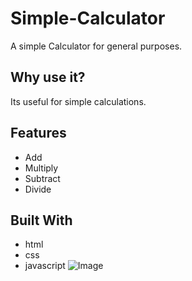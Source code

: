 # Simple-Calculator

A simple Calculator for general purposes.

## Why use it?

Its useful for simple calculations.

## Features

* Add
* Multiply
* Subtract
* Divide

## Built With

* html
* css
* javascript
![Image](https://github.com/agiratech-musabbir/Calculator3/commit/2e9323c388d4a854fba1901388e780dcf6f46652)


